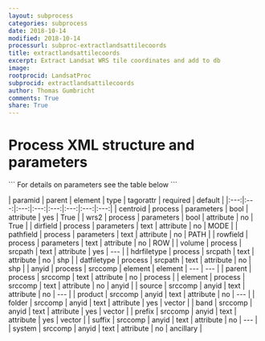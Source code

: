 ```yaml
---
layout: subprocess
categories: subprocess
date: 2018-10-14
modified: 2018-10-14
processurl: subproc-extractlandsattilecoords
title: extractlandsattilecoords
excerpt: Extract Landsat WRS tile coordinates and add to db
image: 
rootprocid: LandsatProc
subprocid: extractlandsattilecoords
author: Thomas Gumbricht
comments: True
share: True
---
```


<h1 class='foot-description'>Process XML structure and parameters</h1>
```
For details on parameters see the table below
<?xml version="1.0" ?>
<process>
  <!--Generated from python-->
  <userproj plotid="yourplotid" projectid="yourprojectid" siteid="yoursiteid" system="systemid" tractid="yourtractid" userid="youruserid"/>
  <period endday="DD" endmonth="MM" endyear="YYYY" seasonendday="DD" seasonendmonth="MM" seasonstartday="DD" seasonstartmonth="MM" startday="DD" startmonth="MM" startyear="YYYY" timestep="timestep"/>
  <parameters centroid="True/False" dirfield="txtstring" pathfield="txtstring" rowfield="txtstring" wrs2="True/False"/>
  <srcpath datfiletype="txtstring" hdrfiletype="txtstring" volume="txtstring"/>
  <srccomp element="txtstring" parent="txtstring">
    <anyid band="txtstring" folder="txtstring" prefix="txtstring" product="txtstring" source="txtstring" suffix="txtstring" system="txtstring"/>
  </srccomp>
</process>
```

| paramid | parent | element | type | tagorattr | required | default |
|:---:|:---:|:---:|:---:|:---:|:---:|:---:|:---:|
| centroid | process | parameters | bool | attribute | yes | True |
| wrs2 | process | parameters | bool | attribute | no | True |
| dirfield | process | parameters | text | attribute | no | MODE |
| pathfield | process | parameters | text | attribute | no | PATH |
| rowfield | process | parameters | text | attribute | no | ROW |
| volume | process | srcpath | text | attribute | yes | --- |
| hdrfiletype | process | srcpath | text | attribute | no | shp |
| datfiletype | process | srcpath | text | attribute | no | shp |
| anyid | process | srccomp | element | element | --- | --- |
| parent | process | srccomp | text | attribute | no | process |
| element | process | srccomp | text | attribute | no | anyid |
| source | srccomp | anyid | text | attribute | no | --- |
| product | srccomp | anyid | text | attribute | no | --- |
| folder | srccomp | anyid | text | attribute | yes | vector |
| band | srccomp | anyid | text | attribute | yes | vector |
| prefix | srccomp | anyid | text | attribute | yes | vector |
| suffix | srccomp | anyid | text | attribute | no | --- |
| system | srccomp | anyid | text | attribute | no | ancillary |
